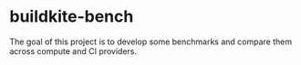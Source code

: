 # buildkite-bench

The goal of this project is to develop some benchmarks and compare them across compute and CI providers.

